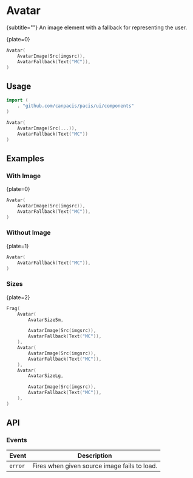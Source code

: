 # Avatar

{subtitle=""}
An image element with a fallback for representing the user.

{plate=0}
```go
Avatar(
	AvatarImage(Src(imgsrc)),
	AvatarFallback(Text("MC")),
)
```

## Usage

```go
import (
	. "github.com/canpacis/pacis/ui/components"
)
```

```go
Avatar(
	AvatarImage(Src(...)),
	AvatarFallback(Text("MC"))
)
```

## Examples

### With Image

{plate=0}
```go
Avatar(
	AvatarImage(Src(imgsrc)),
	AvatarFallback(Text("MC")),
)
```

### Without Image

{plate=1}
```go
Avatar(
	AvatarFallback(Text("MC")),
)
```

### Sizes

{plate=2}
```go
Frag(
	Avatar(
		AvatarSizeSm,

		AvatarImage(Src(imgsrc)),
		AvatarFallback(Text("MC")),
	),
	Avatar(
		AvatarImage(Src(imgsrc)),
		AvatarFallback(Text("MC")),
	),
	Avatar(
		AvatarSizeLg,

		AvatarImage(Src(imgsrc)),
		AvatarFallback(Text("MC")),
	),
)
```

## API

### Events

| Event | Description |
|---|---|
| `error` | Fires when given source image fails to load. |